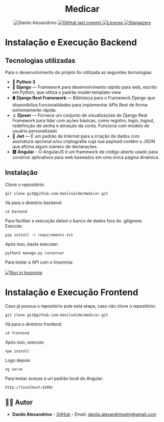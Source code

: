 <h1 align = "center">
<strong>Medicar</strong>
</h1>

<p align="center">
   <a href="https://www.linkedin.com/in/danilo-alexandrino-4aaa1518b/">
   <a>
      <img alt="Danilo Alexandrino" src="https://img.shields.io/badge/-Danilo%20Alexandrino-49B4BB?style=flat&logo=Linkedin&logoColor=white" />
  <a href="https://github.com/daniloaldm/medicar/commits/master">
    <img alt="GitHub last commit" src="https://img.shields.io/github/last-commit/daniloaldm/medicar?color=49B4BB">
  </a> 
  <a href="https://github.com/daniloaldm/medicar/blob/master/frontend/LICENSE"><img alt="License" src="https://img.shields.io/badge/license-MIT-49B4BB">
  </a>
  <a href="https://github.com/daniloaldm/medicar/stargazers"><img alt="Stargazers" src="https://img.shields.io/github/stars/daniloaldm/medicar?color=49B4BB&logo=github">
  </a>
</p>

# Instalação e Execução Backend

## Tecnologias utilizadas

Para o desenvolvimento do projeto foi utilizada as seguintes tecnologias:

- :snake: **Python 3** 
- :snake:  **Django** — Framework para desenvolvimento rápido para web, escrito em Python, que utiliza o padrão model-template-view
- :oil_drum: **Django Rest Framework** — Biblioteca para o Framework Django que disponibiliza funcionalidades para implementar APIs Rest de forma extremamente rápida.
- :anchor: **Djoser**  — Fornece um conjunto de visualizações do Django Rest Framework para lidar com ações básicas, como registro, login, logout, redefinição de senha e ativação da conta. Funciona com modelo de usuário personalizado
- :closed_lock_with_key: **Jwt**  — É um padrão da Internet para a criação de dados com assinatura opcional e/ou criptografia cuja sua payload contém o JSON que afirma algum número de declarações.
- :a: **Angular** - O AngularJS é um framework de código aberto usado para construir aplicativos para web baseados em uma única página dinâmica.

## Instalação
Clone o repositório:
```
git clone git@github.com:daniloaldm/medicar.git
```
Vá para o diretório backend:
```
cd backend
```
Para facilitar a execução deixei o banco de dados fora do .gitignore. Execute:
```
pip install -r requirements.txt
```
Após isso, basta executar: 
```
python3 manage.py runserver
```
Para testar a API com o Insomnia:
<br><br>
<a href="https://insomnia.rest/run/?label=Medicar%20API&uri=https%3A%2F%2Fgithub.com%2Fdaniloaldm%2Fmedicar%2Fblob%2Fmaster%2FInsomnia.json" target="_blank"><img src="https://insomnia.rest/images/run.svg" alt="Run in Insomnia"></a>

# Instalação e Execução Frontend

Caso já possua o repositório pule esta etapa, caso não clone o repositório:
```
git clone git@github.com:daniloaldm/medicar.git
```

Vá para o diretório frontend:
```
cd frontend
```

Após isso, execute: 
```
npm install
```
Logo depois 
```
ng serve
```

Para testar acesse a url padrão local do Angular:
```
http://localhost:4200/
```

## :man_technologist: Autor

- **Danilo Alexandrino** - [GitHub](https://github.com/daniloaldm) - Email: [danilo.alexandrinodm@gmail.com](mailto:danilo.alexandrinodm@gmail.com)
